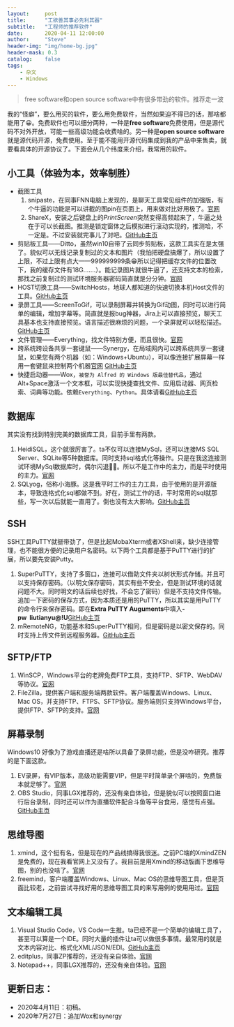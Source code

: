 ```yaml
---
layout:     post
title:      "工欲善其事必先利其器"
subtitle:   "工程师的推荐软件"
date:       2020-04-11 12:00:00
author:     "Steve"
header-img: "img/home-bg.jpg"
header-mask: 0.3
catalog:    false
tags:
    - 杂文
    - Windows
---
```



> free software和open source software中有很多带劲的软件。推荐走一波

我的“怪癖”，要么用买的软件，要么用免费软件，当然如果迫不得已的话，那啥都能用了😀。免费软件也可以细分两种，一种是**free software**免费使用，但是源代码不对外开放，可能一些高级功能会收费啥的。另一种是**open source software**就是源代码开源，免费使用。至于能不能用开源代码集成到我的产品中来售卖，就要看具体的开源协议了。下面会从几个纬度来介绍，我常用的软件。

## 小工具（体验为本，效率制胜）

- 截图工具
	1. snipaste，在同事FNN电脑上发现的，是聊天工具常见组件的加强版，有个牛逼的功能是可以讲截的图pin在页面上，用来做对比好用极了。[官网](https://www.snipaste.com/)
	2. ShareX，安装之后键盘上的*PrintScreen*突然变得高频起来了，牛逼之处在于可以长截图。推测是锁定窗体之后模拟进行滚动实现的，推测哈，不一定是。不过安装就完事儿了对吧。[GitHub主页](https://github.com/ShareX/ShareX)
- 剪贴板工具——Ditto，虽然win10自带了云同步剪贴板，这款工具实在是太强了。貌似可以无线记录复制过的文本和图片（我怕把硬盘搞爆了，所以设置了上限，不过上限有点大——999999999条😁所以记得把缓存文件的位置改下，我的缓存文件有18G.......）。能记录图片就很牛逼了，还支持文本的检索，那找之前复制过的测试环境服务器密码简直就是分分钟。[官网](https://ditto-cp.sourceforge.io/)
- HOST切换工具——SwitchHosts，地球人都知道的快速切换本机Host文件的工具。[GitHub主页](https://github.com/oldj/SwitchHosts)
- 录屏工具——ScreenToGif，可以录制屏幕并转换为Gif动图，同时可以进行简单的编辑，增加字幕等。简直就是报bug神器，Jira上可以直接预览，聊天工具基本也支持直接预览。语言描述很麻烦的问题，一个录屏就可以轻松描述。[GitHub主页](https://github.com/NickeManarin/ScreenToGif)
- 文件管理——Everything，找文件特别方便，而且很快。[官网](https://www.voidtools.com/)
- 跨系统跨设备共享一套键鼠——Synergy，在局域网内可以跨系统共享一套键鼠，如果您有两个机器（如：Windows+Ubuntu），可以像连接扩展屏幕一样用一套键鼠来控制两个机器[官网](https://symless.com/synergy) [GitHub主页](https://github.com/symless/synergy-core)
- 快捷启动器——Wox，`被誉为 Alfred 的 Windows 版最佳替代品`，通过Alt+Space激活一个文本框，可以实现快捷查找文件、应用启动器、网页检索、词典等功能。依赖`Everything`、`Python`。具体请看[GitHub主页](https://github.com/Wox-launcher/Wox)

## 数据库

其实没有找到特别完美的数据库工具，目前手里有两款。

1. HeidiSQL，这个就很厉害了。ta不仅可以连接MySql，还可以连接MS SQL Server、SQLite等5种数据库。同时支持sql格式化等操作。只是在我这连接测试环境MySql数据库时，偶尔闪退🤦‍♂️。所以不是工作中的主力，而是平时使用的主力。[官网](https://www.heidisql.com/)
2. SQLyog，俗称小海豚。这是我平时工作的主力工具，由于使用的是开源版本，导致连格式化sql都做不到。好在，测试工作的话，平时常用的sql就那些，写一次以后就能一直用了。倒也没有太大影响。[GitHub主页](https://github.com/webyog/sqlyog-community)

## SSH

SSH工具PuTTY就挺带劲了，但是比起MobaXterm或者XShell来，缺少连接管理，也不能很方便的记录用户名密码。以下两个工具都是基于PuTTY进行的扩展，所以要先安装Putty。

1. SuperPuTTY，支持了多窗口，连接可以借助文件夹以树状形式存储。并且可以支持保存密码。（以明文保存密码，其实有些不安全，但是测试环境的话就问题不大。同时明文的话后续也好找，不会忘了密码）但是不支持文件传输。追加一下密码的保存方式，因为本质还是用的PuTTY，所以其实是用PuTTY的命令行来保存密码。即在**Extra PuTTY Auguments**中填入<b>-pw&nbsp;&nbsp;liutianyu@!U</b>[GitHub主页](https://github.com/jimradford/superputty)
2. mRemoteNG，功能基本和SuperPuTTY相同，但是密码是以密文保存的。同时支持上传文件到远程服务器。[GitHub主页](https://github.com/mRemoteNG/mRemoteNG)

## SFTP/FTP

1. WinSCP，Windows平台的老牌免费FTP工具，支持FTP、SFTP、WebDAV等协议。[官网](https://winscp.net/eng/download.php)
2. FileZilla，提供客户端和服务端两款软件。客户端覆盖Windows、Linux、Mac OS，并支持FTP、FTPS、SFTP协议。服务端则只支持Windows平台，提供FTP、SFTP的支持。[官网](https://filezilla-project.org)

## 屏幕录制

Windows10 好像为了游戏直播还是啥所以具备了录屏功能，但是没咋研究。推荐的是下面这款。
1. EV录屏，有VIP版本，高级功能需要VIP，但是平时简单录个屏啥的，免费版本就足够了。[官网](https://www.ieway.cn/)
2. OBS Studio，同事LGX推荐的，还没有亲自体验，但是貌似可以按照窗口进行后台录制，同时还可以作为直播软件配合斗鱼等平台食用，感觉有点强。[GitHub主页](https://github.com/jp9000/obs)

## 思维导图

1. xmind，这个挺有名，但是现在的产品线搞得我很迷。之前PC端的XmindZEN是免费的，现在我看官网上又没有了。我目前是用Xmind的移动版画下思维导图，别的也没啥了。[官网](https://www.xmind.net/)
2. freemind，客户端覆盖Windows、Linux、Mac OS的思维导图工具，但是页面比较老，之前尝试寻找好用的思维导图工具的来写用例的使用用过。[官网](http://freemind.sourceforge.net/wiki/index.php/Main_Page)

## 文本编辑工具

1. Visual Studio Code，VS Code一生推。ta已经不是一个简单的编辑工具了，甚至可以算是一个IDE。同时大量的插件让ta可以做很多事情。最常用的就是文本内容对比、格式化XML/JSON/EDI。[GitHub主页](https://github.com/microsoft/vscode)
2. editplus，同事ZP推荐的，还没有亲自体验。[官网](https://www.editplus.com/) 
3. Notepad++，同事LGX推荐的，还没有亲自体验。[官网](https://notepad-plus-plus.org/) 

## 更新日志：
- 2020年4月11日：初稿。
- 2020年7月27日：追加Wox和synergy